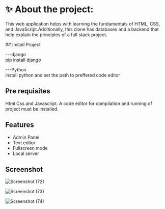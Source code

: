 # ✨ About the project:
<p>This web application helps with learning the fundamentals of HTML, CSS, and JavaScript.Additionally, this clone has databases and a backend that help explain the principles of a full stack project.</p>
## Install Project

---django<br>
   pip install django

---Python<br>
  install python and set the path to preffered code editor

## Pre requisites
  Html Css and Javascript. A code editor for compilation and running of project must be installed.

## Features

- Admin Panel 
- Text editor
- Fullscreen mode
- Local server

## Screenshot

![Screenshot (72)](https://github.com/Rudransh2608/Netflix-clone/assets/160394256/90828079-93e6-42f7-9bad-114767af9221)

![Screenshot (73)](https://github.com/Rudransh2608/Netflix-clone/assets/160394256/bb66be8b-8178-4c56-b787-0889ef103992)

![Screenshot (74)](https://github.com/Rudransh2608/Netflix-clone/assets/160394256/4e52b65e-5760-4291-92f0-2439612aa3ad)
